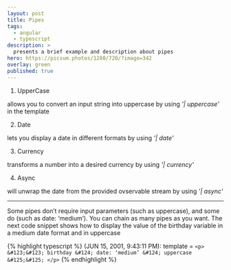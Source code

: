 ```yaml
---
layout: post
title: Pipes
tags:
  - angular
  - typescript
description: >
  presents a brief example and description about pipes
hero: https://picsum.photos/1280/720/?image=342
overlay: green
published: true
---
```


1. UpperCase

allows you to convert an input string into uppercase by using *'&#124; uppercase'* in the template

2. Date

lets you display a date in different formats by using *'&#124; date'*

3. Currency

transforms a number into a desired currency by using *'&#124; currency'*

4. Async

will unwrap the date from the provided ovservable stream by using *'&#124; async'*

---

Some pipes don’t require input parameters (such as uppercase), and some do (such as date: ‘medium’). You can chain as many pipes as you want.
The next code snippet shows how to display the value of the birthday variable in a medium date format and in uppercase

{% highlight typescript %}
(JUN 15, 2001, 9:43:11 PM): template = `<p> &#123;&#123; birthday &#124; date: ‘medium’ &#124; uppercase &#125;&#125; </p>`
{% endhighlight %}
